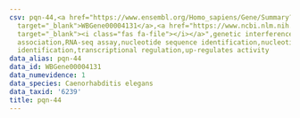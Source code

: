 ```yaml
---
csv: pqn-44,<a href="https://www.ensembl.org/Homo_sapiens/Gene/Summary?db=core;g=WBGene00004131"
  target="_blank">WBGene00004131</a>,<a href="https://www.ncbi.nlm.nih.gov/pubmed/27496166"
  target="_blank"><i class="fas fa-file"></i></a>",genetic interference,functional
  association,RNA-seq assay,nucleotide sequence identification,nucleotide sequence
  identification,transcriptional regulation,up-regulates activity
data_alias: pqn-44
data_id: WBGene00004131
data_numevidence: 1
data_species: Caenorhabditis elegans
data_taxid: '6239'
title: pqn-44
---
```

